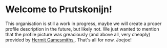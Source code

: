 # Welcome to Prutskonijn!
This organisation is still a work in progress, maybe we will create a proper profile description in the future, but likely not.
We just wanted to mention that the profile picture was greaciously (and above all, very cheaply) provided by [Hermit Gamesmiths
](https://hermitgamesmiths.itch.io/build-a-bunny).
That's all for now. Joejoe!
